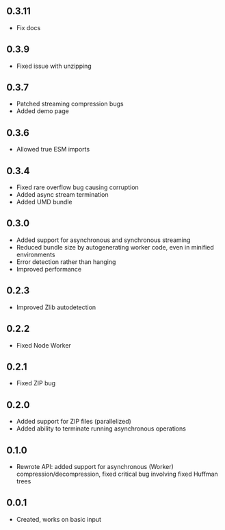 ## 0.3.11
- Fix docs
## 0.3.9
- Fixed issue with unzipping
## 0.3.7
- Patched streaming compression bugs
- Added demo page
## 0.3.6
- Allowed true ESM imports
## 0.3.4
- Fixed rare overflow bug causing corruption
- Added async stream termination
- Added UMD bundle
## 0.3.0
- Added support for asynchronous and synchronous streaming
- Reduced bundle size by autogenerating worker code, even in minified environments
- Error detection rather than hanging
- Improved performance
## 0.2.3
- Improved Zlib autodetection
## 0.2.2
- Fixed Node Worker
## 0.2.1
- Fixed ZIP bug
## 0.2.0
- Added support for ZIP files (parallelized)
- Added ability to terminate running asynchronous operations
## 0.1.0
- Rewrote API: added support for asynchronous (Worker) compression/decompression, fixed critical bug involving fixed Huffman trees
## 0.0.1
- Created, works on basic input